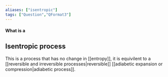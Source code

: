 ```yaml
---
aliases: ["isentropic"]
tags: ["Question","QFormat3"]
---
```


#### What is a
## Isentropic process
This is a process that has no change in [[entropy]], it is equivilent to a [[reversible and irreversible processes|reversible]] [[adiabetic expansion or compression|adiabetic process]].